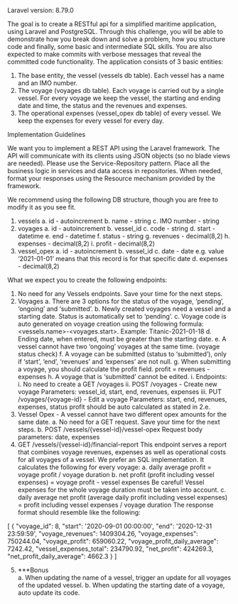 Laravel version: 8.79.0

The goal is to create a RESTful api for a simplified maritime application, using Laravel and PostgreSQL.
Through this challenge, you will be able to demonstrate how you break down and solve a problem, how you structure code and finally, some basic and intermediate SQL skills. You are also expected to make commits with verbose messages that reveal the committed code functionality.
The application consists of 3 basic entities:
1.	The base entity, the vessel (vessels db table). Each vessel has a name and an IMO number.
2.	The voyage (voyages db table). Each voyage is carried out by a single vessel. For every voyage we keep the vessel, the starting and ending date and time, the status and the revenues and expenses.
3.	The operational expenses (vessel_opex db table) of every vessel. We keep the expenses for every vessel for every day.

Implementation Guidelines

We want you to implement a REST API using the Laravel framework. The API will communicate with its clients using JSON objects (so no blade views are needed).
Please use the Service-Repository pattern. Place all the business logic in services and data access in repositories. When needed, format your responses using the Resource mechanism provided by the framework.

We recommend using the following DB structure, though you are free to modify it as you see fit.

1.	vessels
a.	id - autoincrement
b.	name - string
c.	IMO number - string
2.	voyages
a.	id - autoincrement
b.	vessel_id
c.	code - string
d.	start - datetime
e.	end - datetime
f.	status - string
g.	revenues - decimal(8,2)
h.	expenses - decimal(8,2)
i.	profit - decimal(8,2)
3.	vessel_opex
a.	id - autoincrement
b.	vessel_id
c.	date - date e.g. value ‘2021-01-01’ means that this record is for that specific date
d.	expenses - decimal(8,2)

What we expect you to create the following endpoints:
1.	No need for any Vessels endpoints. Save your time for the next steps.
2.	Voyages
a.	There are 3 options for the status of the voyage, ‘pending’, ‘ongoing’ and ‘submitted’.
b.	Newly created voyages need a vessel and a starting date. Status is automatically set to ‘pending’.
c.	Voyage code is auto generated on voyage creation using the following formula: <vessels.name>-<voyages.start>. Example: Titanic-2021-01-18
d.	Ending date, when entered, must be greater than the starting date.
e.	A vessel cannot have two ‘ongoing’ voyages at the same time. (voyage status check)
f.	A voyage can be submitted (status to ‘submitted’), only if ‘start’, ‘end’, ‘revenues’ and ‘expenses’ are not null.
g.	When submitting a voyage, you should calculate the profit field.
profit = revenues - expenses
h.	A voyage that is ‘submitted’ cannot be edited.
i.	Endpoints:
i.	No need to create a GET /voyages
ii.	POST /voyages - Create new voyage
Parameters: vessel_id, start, end, revenues, expenses
iii.	PUT /voyages/{voyage-id} - Edit a voyage
Parameters: start, end, revenues, expenses, status
profit should be auto calculated as stated in 2.e.
3.	Vessel Opex - A vessel cannot have two different opex amounts for the same date.
a.	No need for a GET request. Save your time for the next steps.
b.	POST /vessels/{vessel-id}/vessel-opex
Request body parameters: date, expenses
4.	GET /vessels/{vessel-id}/financial-report
This endpoint serves a report that combines voyage revenues, expenses as well as operational costs for all voyages of a vessel. We prefer an SQL implementation.
It calculates the following for every voyage:
a.	daily average profit = voyage profit / voyage duration
b.	net profit (profit including vessel expenses) = voyage profit - vessel expenses Be careful! Vessel expenses for the whole voyage duration must be taken into account.
c.	daily average net profit (average daily profit including vessel expenses) = profit including vessel expenses / voyage duration
The response format should resemble like the following:


[
	{
		"voyage_id": 8,
		"start": '2020-09-01 00:00:00',
		"end": '2020-12-31 23:59:59',
		"voyage_revenues": 1409304.26,
		"voyage_expenses": 750244.04,
		"voyage_profit": 659060.22,
		"voyage_profit_daily_average": 7242.42,
		"vessel_expenses_total": 234790.92,
		"net_profit": 424269.3,
		"net_profit_daily_average": 4662.3
	}
]

5.	***Bonus<br>
a.	When updating the name of a vessel, trigger an update for all voyages of the updated vessel.
b.	When updating the starting date of a voyage, auto update its code.
